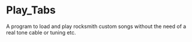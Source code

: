 # Play_Tabs
A program to load and play rocksmith custom songs without the need of a real tone cable or tuning etc.
